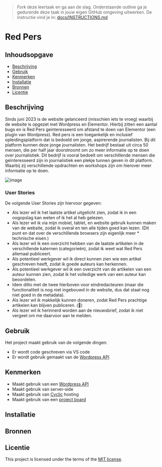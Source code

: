 > _Fork_ deze leertaak en ga aan de slag. Onderstaande outline ga je gedurende deze taak in jouw eigen GitHub omgeving uitwerken. De instructie vind je in: [docs/INSTRUCTIONS.md](docs/INSTRUCTIONS.md)

# Red Pers 
## Inhoudsopgave

  * [Beschrijving](#beschrijving)
  * [Gebruik](#gebruik)
  * [Kenmerken](#kenmerken)
  * [Installatie](#installatie)
  * [Bronnen](#bronnen)
  * [Licentie](#licentie)

## Beschrijving
Sinds juni 2023 is de website gelanceerd (misschien iets te vroeg) waarbij de website is opgezet met Wordpress en Elementor. Hierbij zitten een aantal bugs en is Red Pers geinteresseerd om afstand te doen van Elementor (een plugin van Wordpress). Red pers is een toegankelijk en inclusief opleidingsplatform dat is bedoeld om jonge, aspirerende journalisten. Bij dit platform kunnen deze jonge journalisten. Het bedrijf bestaat uit circa 50 mensen, die per half jaar doorstroomt om zo meer informatie op te doen over journalistiek. Dit bedrijf is vooral bedoelt om verschillende mensen die geïnteresseerd zijn in journalistiek een plekje tunnen geven in dit platform. Waarbij zij verschillende opdrachten en workshops zijn om hierover meer informatie op te doen.

![image](https://github.com/SamaraFellaDina/server-side-rendering-server-side-website/assets/144009778/f992c424-dd0e-45d5-b0f9-1df0482fa274)


### User Stories
De volgende User Stories zijn hiervoor gegeven:

* Als lezer wil ik het laatste artikel uitgelicht zien, zodat ik in een oogopslag kan weten of ik het al heb gelezen.
* Als lezer wil ik via mijn mobiel, tablet, en website gebruik kunnen maken van de website, zodat ik overal en ten alle tijden goed kan lezen. (Dit punt en dat over de verschillende browsers zijn eigenlijk meer * technische eisen.)
* Als lezer wil ik een overzicht hebben van de laatste artikelen in de verschillende katernen (categorieën), zodat ik weet wat Red Pers allemaal publiceert.
* Als potentieel werkgever wil ik direct kunnen zien wie een artikel geschreven heeft, zodat ik goede auteurs kan herkennen.
* Als potentieel werkgever wil ik een overzicht van de artikelen van een auteur kunnen zien, zodat ik het volledige werk van een auteur kan beoordelen.
* Idem ditto met de twee hierboven voor eindredacteuren (maar die functionaliteit is nog niet ingebouwd in de website, dus dat staat nog niet goed in de metadata).
* Als lezer wil ik makkelijk kunnen doneren, zodat Red Pers prachtige artikelen kan blijven publiceren. (🙂)
* Als lezer wil ik herinnerd worden aan de nieuwsbrief, zodat ik niet vergeet om me daarvoor aan te melden.

## Gebruik
<!--Bij Gebruik staat hoe je project er uit ziet, hoe het werkt en wat je er mee kan. -->
Het project maakt gebruik van de volgende dingen:
* Er wordt code geschreven via VS code
* Er wordt gebruik gemaakt van de [Wordpress API](https://redpers.nl/wp-json/wp/v2)



## Kenmerken
<!-- Bij Kenmerken staat welke technieken zijn gebruikt en hoe. Wat is de HTML structuur? Wat zijn de belangrijkste dingen in CSS? Wat is er met Javascript gedaan en hoe? Misschien heb je een framwork of library gebruikt? -->
* Maakt gebruik van een [Wordpress API](https://redpers.nl/wp-json/wp/v2)
* Maakt gebruik van server-side
* Maakt gebruik van [Cyclic](https://www.cyclic.sh/) hosting
* Maakt gebruik van een [project board](https://github.com/users/SamaraFellaDina/projects/8)
  
## Installatie
<!-- Bij Instalatie staat hoe een andere developer aan jouw repo kan werken -->


## Bronnen

## Licentie

This project is licensed under the terms of the [MIT license](./LICENSE).
